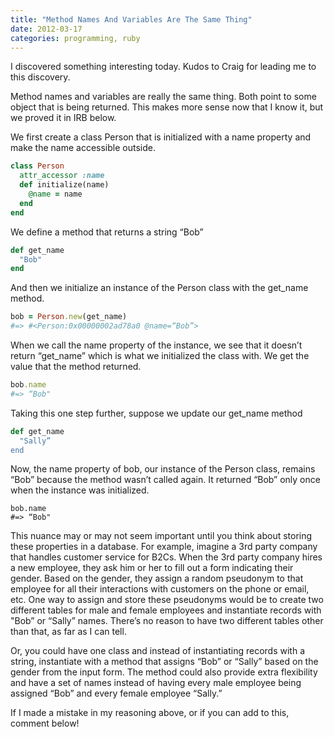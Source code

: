 ```yaml
---
title: "Method Names And Variables Are The Same Thing"
date: 2012-03-17
categories: programming, ruby
---
```


I discovered something interesting today. Kudos to Craig for leading me to this discovery.

Method names and variables are really the same thing. Both point to some object that is being returned. This makes more sense now that I know it, but we proved it in IRB below.

We first create a class Person that is initialized with a name property and make the name accessible outside.

```ruby
class Person
  attr_accessor :name
  def initialize(name)
    @name = name
  end
end
```

We define a method that returns a string “Bob”

```ruby
def get_name
  "Bob"
end
```

And then we initialize an instance of the Person class with the get_name method.

```ruby
bob = Person.new(get_name)
#=> #<Person:0x00000002ad78a0 @name=“Bob”>
```

When we call the name property of the instance, we see that it doesn’t return “get_name” which is what we initialized the class with. We get the value that the method returned.

```ruby
bob.name
#=> “Bob"
```

Taking this one step further, suppose we update our get_name method

```ruby
def get_name
  "Sally”
end
```

Now, the name property of bob, our instance of the Person class, remains “Bob” because the method wasn’t called again. It returned “Bob” only once when the instance was initialized.

```
bob.name
#=> “Bob"
```

This nuance may or may not seem important until you think about storing these properties in a database. For example, imagine a 3rd party company that handles customer service for B2Cs. When the 3rd party company hires a new employee, they ask him or her to fill out a form indicating their gender. Based on the gender, they assign a random pseudonym to that employee for all their interactions with customers on the phone or email, etc. One way to assign and store these pseudonyms would be to create two different tables for male and female employees and instantiate records with "Bob” or “Sally” names. There’s no reason to have two different tables other than that, as far as I can tell.

Or, you could have one class and instead of instantiating records with a string, instantiate with a method that assigns “Bob” or “Sally” based on the gender from the input form. The method could also provide extra flexibility and have a set of names instead of having every male employee being assigned “Bob” and every female employee “Sally.”

If I made a mistake in my reasoning above, or if you can add to this, comment below!
